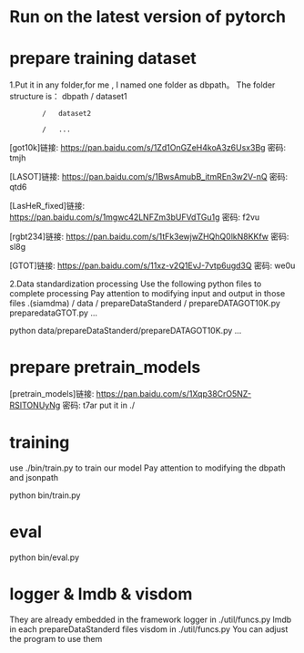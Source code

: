 
# Run on the latest version of pytorch

# prepare training dataset

1.Put it in any folder,for me , I named one folder as dbpath。
The folder structure is：
    dbpath  /   dataset1
    
            /   dataset2
            
            /   ...
            
[got10k]链接: https://pan.baidu.com/s/1Zd1OnGZeH4koA3z6Usx3Bg  密码: tmjh

[LASOT]链接: https://pan.baidu.com/s/1BwsAmubB_itmREn3w2V-nQ  密码: qtd6

[LasHeR_fixed]链接: https://pan.baidu.com/s/1mgwc42LNFZm3bUFVdTGu1g  密码: f2vu

[rgbt234]链接: https://pan.baidu.com/s/1tFk3ewjwZHQhQ0lkN8KKfw  密码: sl8g

[GTOT]链接: https://pan.baidu.com/s/11xz-v2Q1EvJ-7vtp6ugd3Q  密码: we0u



2.Data standardization processing
Use the following python files to complete processing
Pay attention to modifying input and output in those files
.(siamdma)  /   data    /   prepareDataStanderd /
                                prepareDATAGOT10K.py
                                preparedataGTOT.py
                                ...

python data/prepareDataStanderd/prepareDATAGOT10K.py
...

# prepare pretrain_models 
[pretrain_models]链接: https://pan.baidu.com/s/1Xqp38CrO5NZ-RSITONUyNg  密码: t7ar
put it in ./


# training
use ./bin/train.py to train our model
Pay attention to modifying the dbpath and jsonpath  

python bin/train.py

# eval
python bin/eval.py

# logger & lmdb & visdom 
They are already embedded in the framework
logger in ./util/funcs.py
lmdb in each prepareDataStanderd files
visdom in ./util/funcs.py
You can adjust the program to use them
